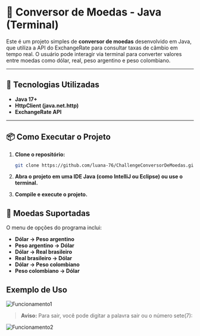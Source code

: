 # 💱 Conversor de Moedas - Java (Terminal)

Este é um projeto simples de **conversor de moedas** desenvolvido em Java, que utiliza a API do ExchangeRate para consultar taxas de câmbio em tempo real. O usuário pode interagir via terminal para converter valores entre moedas como dólar, real, peso argentino e peso colombiano.

---

## 🚀 Tecnologias Utilizadas

- **Java 17+**
- **HttpClient (java.net.http)**
- **ExchangeRate API**

---

## 📦 Como Executar o Projeto

1. **Clone o repositório:**
   ```bash
   git clone https://github.com/luana-76/ChallengeConversorDeMoedas.git

2. **Abra o projeto em uma IDE Java (como IntelliJ ou Eclipse) ou use o terminal.**

3. **Compile e execute o projeto.**

## 🎯 Moedas Suportadas

O menu de opções do programa inclui:

- **Dólar → Peso argentino**
- **Peso argentino → Dólar**
- **Dólar → Real brasileiro**
- **Real brasileiro → Dólar**
- **Dólar → Peso colombiano**
- **Peso colombiano → Dólar**

## Exemplo de Uso

![Funcionamento1](./inicio.png)

> **Aviso:** Para sair, você pode digitar a palavra sair ou o número sete(7):


![Funcionamento2](./final.png)

